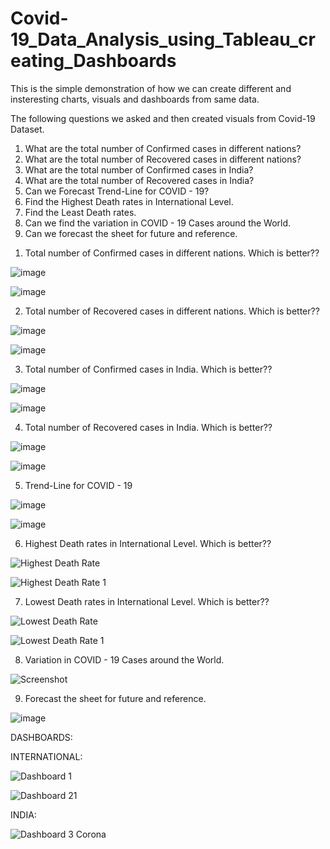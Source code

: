 # Covid-19_Data_Analysis_using_Tableau_creating_Dashboards

This is the simple demonstration of how we can create different and insteresting charts, visuals and dashboards from same data.

The following questions we asked and then created visuals from Covid-19 Dataset.

1) What are the total number of Confirmed cases in different nations?
2) What are the total number of Recovered cases in different nations?
3) What are the total number of Confirmed cases in India?
4) What are the total number of Recovered cases in India?
5) Can we Forecast Trend-Line for COVID - 19?
6) Find the Highest Death rates in International Level.
7) Find the Least Death rates.
8) Can we find the variation in COVID - 19 Cases around the World.
9) Can we forecast the sheet for future and reference.

1. Total number of Confirmed cases in different nations. Which is better??

![image](https://user-images.githubusercontent.com/124501309/223425351-489412a8-8b5a-4837-90b2-4e5640d59c2d.png)

![image](https://user-images.githubusercontent.com/124501309/223425406-308157f7-648a-4575-a426-6fa44670ba67.png)

2. Total number of Recovered cases in different nations. Which is better??

![image](https://user-images.githubusercontent.com/124501309/223425549-e93d0e3e-8973-436a-9436-5ab9d30a408b.png)

![image](https://user-images.githubusercontent.com/124501309/223425577-d326bb94-5488-4672-9ddc-ea84c5858ecb.png)

3. Total number of Confirmed cases in India. Which is better??

![image](https://user-images.githubusercontent.com/124501309/223426454-46d42982-ccc5-452f-bc77-f58775358653.png)

![image](https://user-images.githubusercontent.com/124501309/223426493-a4235ba4-a1b8-4138-a334-acc4271f1033.png)

4. Total number of Recovered cases in India. Which is better??

![image](https://user-images.githubusercontent.com/124501309/223426556-96083370-23aa-418d-9e40-b7e878711470.png)

![image](https://user-images.githubusercontent.com/124501309/223426628-13b21726-a736-4019-892b-99bc011025f8.png)

5. Trend-Line for COVID - 19

![image](https://user-images.githubusercontent.com/124501309/223427003-0009e7da-0e5f-41b1-af42-000618e6d7a5.png)

![image](https://user-images.githubusercontent.com/124501309/223427048-c9fe2505-7e8b-4d4c-8f74-e0199de7c0dc.png)

6. Highest Death rates in International Level. Which is better??

![Highest Death Rate](https://user-images.githubusercontent.com/124501309/223770926-dcbcaeab-1ef3-44c3-aa9e-3c57e23f79f8.png)

![Highest Death Rate 1](https://user-images.githubusercontent.com/124501309/223771007-2119a974-2ecd-405f-9a2b-aa90caa66342.png)

7. Lowest Death rates in International Level. Which is better??

![Lowest Death Rate](https://user-images.githubusercontent.com/124501309/223771073-b4ae3883-a08a-495e-bbe9-a3a3c7070ff0.png)

![Lowest Death Rate 1](https://user-images.githubusercontent.com/124501309/223771230-0bcee089-ab86-4572-a726-f31ab5cb4e68.png)

8. Variation in COVID - 19 Cases around the World.

![Screenshot ](https://user-images.githubusercontent.com/124501309/223771543-2db4a81e-8587-4da4-9301-b868db102a28.png)

9. Forecast the sheet for future and reference.

![image](https://user-images.githubusercontent.com/124501309/223771886-1b6501d4-5779-4cd2-a288-d2670e2b5ea2.png)

DASHBOARDS:

INTERNATIONAL:

![Dashboard 1](https://user-images.githubusercontent.com/124501309/223772200-0884ef9f-05e9-4a83-9465-6573742ac554.png)

![Dashboard 21](https://user-images.githubusercontent.com/124501309/223772263-dd1b1bcd-092a-4185-a747-3f7289d5b5bb.png)

INDIA:

![Dashboard 3 Corona](https://user-images.githubusercontent.com/124501309/223772360-dd70f295-7562-4824-a5cd-e7f2fd8d9b18.png)






